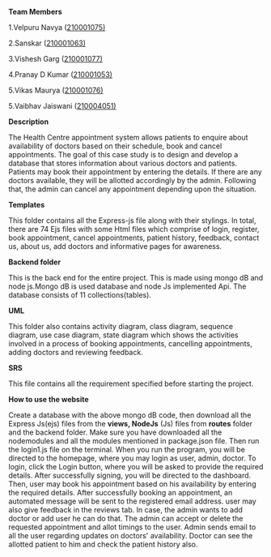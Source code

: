 ﻿**Team Members**

1\.Velpuru Navya ([210001075)](mailto:cse210001063@iiti.ac.in)

2\.Sanskar ([210001063)](mailto:cse210001063@iiti.ac.in)

3\.Vishesh Garg ([210001077)](mailto:cse210001063@iiti.ac.in)

4\.Pranay D Kumar ([210001053)](mailto:cse210001063@iiti.ac.in)

5\.Vikas Maurya ([210001076)](mailto:cse210001063@iiti.ac.in)

5\.Vaibhav Jaiswani ([210004051)](mailto:ce210004051@iiti.ac.in)

**Description**

The <a name="_int_njrdjofi"></a>Health Centre appointment system allows patients to enquire about availability of doctors based on their schedule, book and cancel appointments. The goal of this case study is to design and develop a database that stores information about various doctors and patients. Patients may book their appointment by entering the details. If there are any doctors available, they will be allotted accordingly by the admin. Following that, the admin can cancel any appointment depending upon the situation.




**Templates**

This folder contains all the Express-js file along with their stylings. In total, there are 74 Ejs files with some Html files which comprise of login, register, book appointment, cancel appointments, patient history, feedback, contact us, about us, add doctors and informative pages for awareness.




**Backend folder**

This is the back end for the entire project. This is made using mongo dB and node js.Mongo dB is used database and node Js implemented Api. The database consists of 11 collections(tables).




**UML**

This folder also contains activity diagram, class diagram, sequence diagram, use case diagram, state diagram which shows the activities involved in a process of booking appointments, cancelling appointments, adding doctors and reviewing feedback.

**SRS**

This file contains all the requirement specified before starting the project.

**How to use the website**

Create a database with the above mongo dB code, then download all the Express Js(ejs) files from the **views, NodeJs** (Js) files from **routes**  folder and the backend folder. Make sure you have downloaded all the nodemodules and all the modules mentioned in package.json file. Then run the login1.js file on the terminal. When you run the program, you will be directed to the homepage, where you may login as user, admin, doctor. To login, click the Login button, where you will be asked to provide the required details. After successfully signing, you will be directed to the dashboard. Then, user may book his appointment based on his availability by entering the required details. After successfully booking an appointment, an automated message will be sent to the registered email address. user may also give feedback in the reviews tab. In case, the admin wants to add doctor or add user he can do that. The admin can accept or delete the requested appointment and allot timings to the user. Admin sends email to all the user regarding updates on doctors' availability. Doctor can see the allotted patient to him and check the patient history also.
